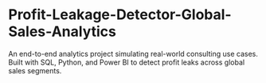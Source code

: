 # Profit-Leakage-Detector-Global-Sales-Analytics
An end-to-end analytics project simulating real-world consulting use cases. Built with SQL, Python, and Power BI to detect profit leaks across global sales segments.
